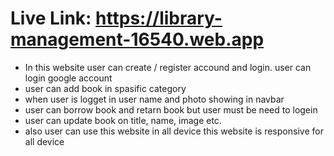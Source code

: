 # Live Link: https://library-management-16540.web.app


- In this website user can create / register accound and login. user can login google account
- user can add book in spasific category
- when user is logget in user name and photo showing in navbar
- user can borrow book and retarn book but user must be need to  logein
- user can update book on title, name, image etc.
- also user can use this website in all device this website is responsive for all device
